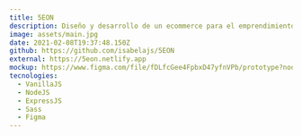 ```yaml
---
title: 5EON
description: Diseño y desarrollo de un ecommerce para el emprendimiento 5EON, se buscaba la simplicidad y la eficiencia de la página por ende se utilizó el modelo Single Page Application.
image: assets/main.jpg
date: 2021-02-08T19:37:48.150Z
github: https://github.com/isabelajs/5EON
external: https://5eon.netlify.app
mockup: https://www.figma.com/file/fDLfcGee4FpbxD47yfnVPb/prototype?node-id=0%3A1
tecnologies:
  - VanillaJS
  - NodeJS
  - ExpressJS
  - Sass
  - Figma
---
```

